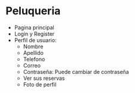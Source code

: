 # Peluqueria
- Pagina principal
- Login y Register
- Perfil de usuario:
   - Nombre
   - Apellido
   - Telefono
   - Correo
   - Contraseña: Puede cambiar de contraseña
   - Ver sus reservas
   - Foto de perfil
